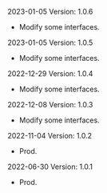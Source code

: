 2023-01-05 Version: 1.0.6
- Modify some interfaces.

2023-01-05 Version: 1.0.5
- Modify some interfaces.

2022-12-29 Version: 1.0.4
- Modify some interfaces.

2022-12-08 Version: 1.0.3
- Modify some interfaces.

2022-11-04 Version: 1.0.2
- Prod.

2022-06-30 Version: 1.0.1
- Prod.

